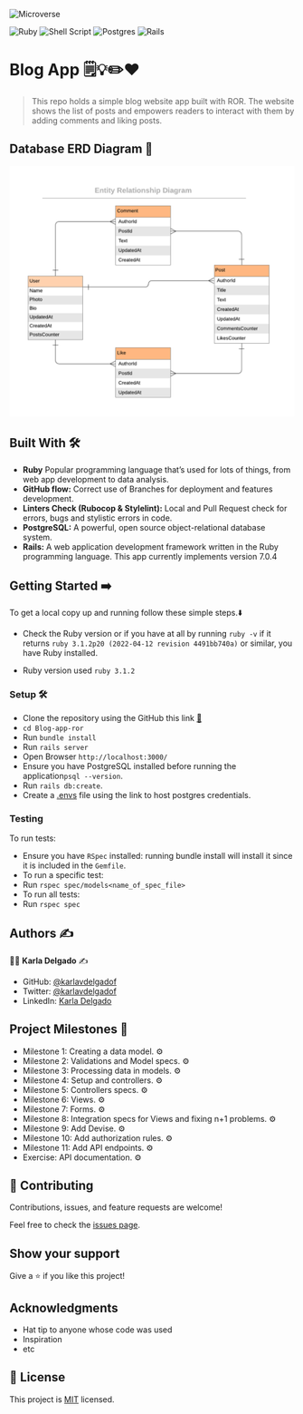 ![Microverse](https://img.shields.io/badge/-Microverse-%20%236f23ff?style=for-the-badge) 

![Ruby](https://img.shields.io/badge/ruby-%23CC342D.svg?style=for-the-badge&logo=ruby&logoColor=white) ![Shell Script](https://img.shields.io/badge/shell_script-%23121011.svg?style=for-the-badge&logo=gnu-bash&logoColor=white) ![Postgres](https://img.shields.io/badge/postgres-%23316192.svg?style=for-the-badge&logo=postgresql&logoColor=white) ![Rails](https://img.shields.io/badge/rails-%23CC0000.svg?style=for-the-badge&logo=ruby-on-rails&logoColor=white)

# Blog App 🗒️💡✏️❤️

> This repo holds a simple blog website app built with ROR. The website shows the list of posts and empowers readers to interact with them by adding comments and liking posts.

## Database ERD Diagram :memo:

![](./blog_app_erd.png)


## Built With :hammer_and_wrench: 

- **Ruby** Popular programming language that’s used for lots of things, from web app development to data analysis.
- **GitHub flow:**  Correct use of Branches for deployment and features development.
- **Linters Check (Rubocop & Stylelint):** Local and Pull Request check for errors, bugs and stylistic errors in code.
- **PostgreSQL:** A powerful, open source object-relational database system.
- **Rails:** A web application development framework written in the Ruby programming language. This app currently implements version 7.0.4


## Getting Started ➡️

To get a local copy up and running follow these simple steps.:arrow_down:

- Check the Ruby version or if you have at all by running `ruby -v` if it returns  `ruby 3.1.2p20 (2022-04-12 revision 4491bb740a)` or similar, you have Ruby installed.

* Ruby version used `ruby 3.1.2`

### Setup 🛠️

- Clone the repository using the GitHub this link [🔗](https://github.com/karlavdelgadof/Blog-app-ror.git)
- `cd Blog-app-ror`
- Run `bundle install`
- Run `rails server`
- Open Browser `http://localhost:3000/`
- Ensure you have PostgreSQL installed before running the application`psql --version`.
- Run `rails db:create`.
- Create a [.envs](https://medium.com/geekculture/postgresql-rails-and-macos-16248ddcc8ba) file using the link to host postgres credentials.

### Testing

To run tests:
 - Ensure you have `RSpec` installed: running bundle install will install it since it is included in the `Gemfile`.
 - To run a specific test:
 - Run `rspec spec/models<name_of_spec_file>`
 - To run all tests:
 - Run `rspec spec`

## Authors :writing_hand:

:woman_technologist:  **Karla Delgado** :writing_hand: 

- GitHub: [@karlavdelgadof](https://github.com/karlavdelgadof)
- Twitter: [@karlavdelgadof](https://twitter.com/karlavdelgadof)
- LinkedIn: [Karla Delgado](https://www.linkedin.com/in/karla-delgado-613a32239/)


## Project Milestones 📌 

- Milestone 1: Creating a data model. ⚙️
- Milestone 2: Validations and Model specs. ⚙️
- Milestone 3: Processing data in models.	⚙️
- Milestone 4: Setup and controllers. ⚙️
- Milestone 5: Controllers specs. ⚙️
- Milestone 6: Views. ⚙️
- Milestone 7: Forms. ⚙️
- Milestone 8: Integration specs for Views and fixing n+1 problems. ⚙️
- Milestone 9: Add Devise. ⚙️
- Milestone 10: Add authorization rules. ⚙️
- Milestone 11: Add API endpoints. ⚙️
- Exercise: API documentation. ⚙️

## 🤝 Contributing

Contributions, issues, and feature requests are welcome!

Feel free to check the [issues page](../../issues/).

## Show your support

Give a ⭐️ if you like this project!

## Acknowledgments

- Hat tip to anyone whose code was used
- Inspiration
- etc

## 📝 License

This project is [MIT](./MIT.md) licensed.
